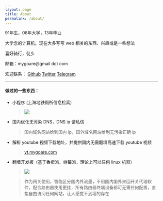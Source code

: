 ```yaml
---
layout: page
title: About
permalink: /about/
---
```


91年生，08年大学，13年毕业

大学念的计算机，现在大多写写 web 相关的东西、兴趣或是一些想法

喜好骑行，徒步

邮箱：mygoare@gmail dot com

欢迎联系：
[Github](https://github.com/mygoare)
[Twitter](https://twitter.com/mygoare)
[Telegram](https://t.me/mygoare)

---

#### 做过的一些东西：

* 小程序 (上海地铁厕所信息检索)

    >   ![](https://i.imgur.com/oNAIBE3.jpg)

* 国内优化无污染 DNS，DNS ip 请私信

    >   国内域名网站给到国内 ip，国外域名网站给到无污染正确 ip

* 解析 youtube 视频下载地址，并提供国内无需翻墙高速下载 youtube 视频

    >   [yt.mygoare.com](http://yt.mygoare.com)

* 翻墙开发板（基于香橙派、树莓派，理论上可以任何 linux 机器）

    >   ![](https://i.imgur.com/jwQilye.png)

    >   作为网关使用，智能区分国内外流量，不用国内国外来回开关代理软件，配合路由器使用更佳，所有路由器终端设备都可无需任何配置，直接自由访问任何网站，让人感觉不到墙的存在